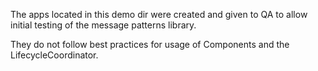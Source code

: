 The apps located in this demo dir were created and given to QA to allow initial testing of the message patterns library.

They do not follow best practices for usage of Components and the LifecycleCoordinator.
